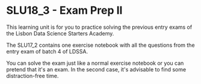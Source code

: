 # SLU18_3 - Exam Prep II

This learning unit is for you to practice solving the previous entry exams of the Lisbon Data Science Starters Academy.

The SLU17_2 contains one exercise notebook with all the questions from the entry exam of batch 4 of LDSSA.

You can solve the exam just like a normal exercise notebook or you can pretend that it's an exam. In the second case, it's advisable to find some distraction-free time.